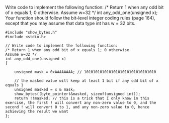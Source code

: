 Write code to implement the following function:
/* Return 1 when any odd bit of x equals 1; 0 otherwise.
Assume w=32 */
int any_odd_one(unsigned x);
Your function should follow the bit-level integer coding rules (page 164),
except that you may assume that data type int has w = 32 bits.

```
#include "show_bytes.h"
#include <stdio.h>

// Write code to implement the following function:
/* Return 1 when any odd bit of x equals 1; 0 otherwise.
Assume w=32 */
int any_odd_one(unsigned x)
{

    unsigned mask = 0xAAAAAAAA; // 10101010101010101010101010101010

    // the masked value will keep at least 1 bit if any odd bit of x equals 1
    unsigned masked = x & mask;
    show_bytes((byte_pointer)&masked, sizeof(unsigned int));
    return !!masked; // this is a trick that I only know in this exercise, the first ! will convert any non-zero value to 0, and the second ! will convert 0 to 1, and any non-zero value to 0, hence achieving the result we want
};
```
